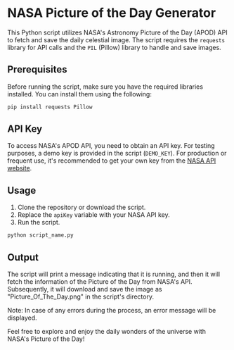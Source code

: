 # NASA Picture of the Day Generator

This Python script utilizes NASA's Astronomy Picture of the Day (APOD) API to fetch and save the daily celestial image. The script requires the `requests` library for API calls and the `PIL` (Pillow) library to handle and save images.

## Prerequisites

Before running the script, make sure you have the required libraries installed. You can install them using the following:

```bash
pip install requests Pillow
```

## API Key

To access NASA's APOD API, you need to obtain an API key. For testing purposes, a demo key is provided in the script (`DEMO_KEY`). For production or frequent use, it's recommended to get your own key from the [NASA API website](https://api.nasa.gov).

## Usage

1. Clone the repository or download the script.
2. Replace the `apiKey` variable with your NASA API key.
3. Run the script.

```bash
python script_name.py
```

## Output

The script will print a message indicating that it is running, and then it will fetch the information of the Picture of the Day from NASA's API. Subsequently, it will download and save the image as "Picture_Of_The_Day.png" in the script's directory.

Note: In case of any errors during the process, an error message will be displayed.

Feel free to explore and enjoy the daily wonders of the universe with NASA's Picture of the Day!
